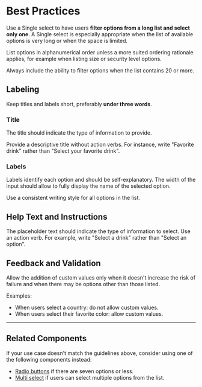 # Best Practices

Use a Single select to have users **filter options from a long list and select only one**. A Single select is especially appropriate when the list of available options is very long or when the space is limited.

List options in alphanumerical order unless a more suited ordering rationale applies, for example when listing size or security level options.

Always include the ability to filter options when the list contains 20 or more.

## Labeling

Keep titles and labels short, preferably **under three words**.

### Title

The title should indicate the type of information to provide.

Provide a descriptive title without action verbs. For instance, write "Favorite drink" rather than "Select your favorite drink".

### Labels

Labels identify each option and should be self-explanatory. The width of the input should allow to fully display the name of the selected option.

Use a consistent writing style for all options in the list.

## Help Text and Instructions

The placeholder text should indicate the type of information to select. Use an action verb. For example, write "Select a drink" rather than "Select an option".

## Feedback and Validation

Allow the addition of custom values only when it doesn't increase the risk of failure and when there may be options other than those listed.

Examples:
-   When users select a country: do not allow custom values.
-   When users select their favorite color: allow custom values.

---

## Related Components

If your use case doesn't match the guidelines above, consider using one of the following components instead:

-   [Radio buttons](#/form/RadioButton) if there are seven options or less.
-   [Multi select](#/form/MultiSelect) if users can select multiple options from the list.
